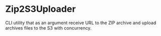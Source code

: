 # Zip2S3Uploader
 CLI utility that as an argument receive URL to the ZIP archive and upload archives files to the S3 with concurrency.
